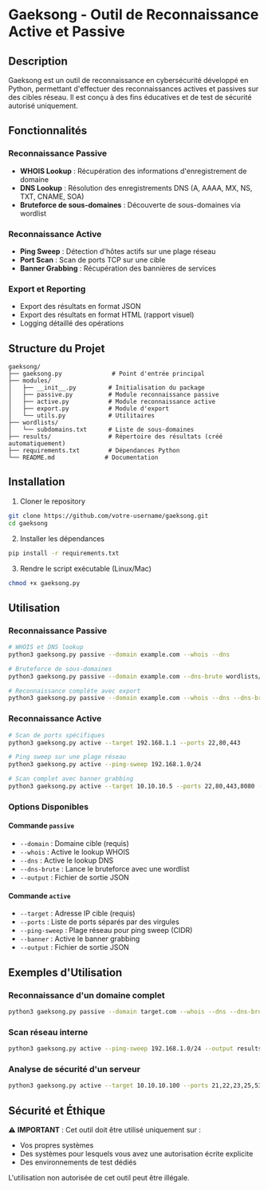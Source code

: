 # Gaeksong - Outil de Reconnaissance Active et Passive

## Description

Gaeksong est un outil de reconnaissance en cybersécurité développé en Python, permettant d'effectuer des reconnaissances actives et passives sur des cibles réseau. Il est conçu à des fins éducatives et de test de sécurité autorisé uniquement.

## Fonctionnalités

### Reconnaissance Passive
- **WHOIS Lookup** : Récupération des informations d'enregistrement de domaine
- **DNS Lookup** : Résolution des enregistrements DNS (A, AAAA, MX, NS, TXT, CNAME, SOA)
- **Bruteforce de sous-domaines** : Découverte de sous-domaines via wordlist

### Reconnaissance Active
- **Ping Sweep** : Détection d'hôtes actifs sur une plage réseau
- **Port Scan** : Scan de ports TCP sur une cible
- **Banner Grabbing** : Récupération des bannières de services

### Export et Reporting
- Export des résultats en format JSON
- Export des résultats en format HTML (rapport visuel)
- Logging détaillé des opérations

## Structure du Projet

```
gaeksong/
├── gaeksong.py              # Point d'entrée principal
├── modules/
│   ├── __init__.py         # Initialisation du package
│   ├── passive.py          # Module reconnaissance passive
│   ├── active.py           # Module reconnaissance active
│   ├── export.py           # Module d'export
│   └── utils.py            # Utilitaires
├── wordlists/
│   └── subdomains.txt      # Liste de sous-domaines
├── results/                # Répertoire des résultats (créé automatiquement)
├── requirements.txt        # Dépendances Python
└── README.md              # Documentation
```

## Installation

1. Cloner le repository
```bash
git clone https://github.com/votre-username/gaeksong.git
cd gaeksong
```

2. Installer les dépendances
```bash
pip install -r requirements.txt
```

3. Rendre le script exécutable (Linux/Mac)
```bash
chmod +x gaeksong.py
```

## Utilisation

### Reconnaissance Passive

```bash
# WHOIS et DNS lookup
python3 gaeksong.py passive --domain example.com --whois --dns

# Bruteforce de sous-domaines
python3 gaeksong.py passive --domain example.com --dns-brute wordlists/subdomains.txt

# Reconnaissance complète avec export
python3 gaeksong.py passive --domain example.com --whois --dns --dns-brute wordlists/subdomains.txt --output results/example.json
```

### Reconnaissance Active

```bash
# Scan de ports spécifiques
python3 gaeksong.py active --target 192.168.1.1 --ports 22,80,443

# Ping sweep sur une plage réseau
python3 gaeksong.py active --ping-sweep 192.168.1.0/24

# Scan complet avec banner grabbing
python3 gaeksong.py active --target 10.10.10.5 --ports 22,80,443,8080 --banner --output results/scan.json
```

### Options Disponibles

#### Commande `passive`
- `--domain` : Domaine cible (requis)
- `--whois` : Active le lookup WHOIS
- `--dns` : Active le lookup DNS
- `--dns-brute` : Lance le bruteforce avec une wordlist
- `--output` : Fichier de sortie JSON

#### Commande `active`
- `--target` : Adresse IP cible (requis)
- `--ports` : Liste de ports séparés par des virgules
- `--ping-sweep` : Plage réseau pour ping sweep (CIDR)
- `--banner` : Active le banner grabbing
- `--output` : Fichier de sortie JSON

## Exemples d'Utilisation

### Reconnaissance d'un domaine complet
```bash
python3 gaeksong.py passive --domain target.com --whois --dns --dns-brute wordlists/subdomains.txt --output results/target_recon.json
```

### Scan réseau interne
```bash
python3 gaeksong.py active --ping-sweep 192.168.1.0/24 --output results/network_sweep.json
```

### Analyse de sécurité d'un serveur
```bash
python3 gaeksong.py active --target 10.10.10.100 --ports 21,22,23,25,53,80,110,443,993,995 --banner --output results/server_analysis.json
```

## Sécurité et Éthique

⚠️ **IMPORTANT** : Cet outil doit être utilisé uniquement sur :
- Vos propres systèmes
- Des systèmes pour lesquels vous avez une autorisation écrite explicite
- Des environnements de test dédiés

L'utilisation non autorisée de cet outil peut être illégale.